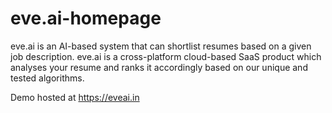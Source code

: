 # eve.ai-homepage

eve.ai is an AI-based system that can shortlist resumes based on a given job description. eve.ai is a cross-platform cloud-based SaaS product which analyses your resume and ranks it accordingly based on our unique and tested algorithms.

Demo hosted at https://eveai.in
